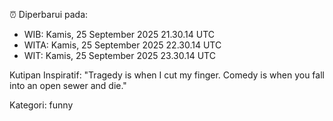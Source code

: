 ⏰ Diperbarui pada:
- WIB: Kamis, 25 September 2025 21.30.14 UTC
- WITA: Kamis, 25 September 2025 22.30.14 UTC
- WIT: Kamis, 25 September 2025 23.30.14 UTC

Kutipan Inspiratif:
"Tragedy is when I cut my finger. Comedy is when you fall into an open sewer and die."


Kategori: funny

